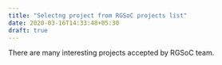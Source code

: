 ```yaml
---
title: "Selectng project from RGSoC projects list"
date: 2020-03-16T14:33:48+05:30
draft: true
---
```


There are many interesting projects accepted by RGSoC team.
